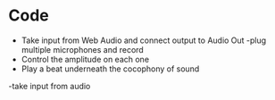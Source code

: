 # Code

- Take input from Web Audio and connect output to Audio Out
  -plug multiple microphones and record
- Control the amplitude on each one
- Play a beat underneath the cocophony of sound


-take input from audio
